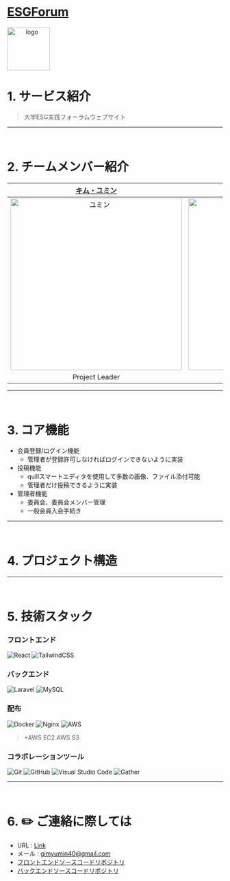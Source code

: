 # [ESGForum]()

<div align="center" style="display:flex;">
    <img src="https://github.com/ESGForumWebSiteDev/project_ESGForumWebSiteDev_main-deployment-repo/assets/55650732/248f935f-a82f-44a3-bda5-50a8681b8681" width="100" alt="logo"/>
</div>


# 1. サービス紹介
> 大学ESG実践フォーラムウェブサイト
---
<br>

# 2. チームメンバー紹介
|                                         [キム・ユミン](https://github.com/yuminn-k)                                          |                                         [イ・ジェイル](https://github.com/Jaeil-Lee)                                          |                                         [カン・ジュウォン](https://github.com/Z00One)                                          |                                         [イ・ジュヒョン](https://github.com/d556f8)                                    
| :--------------------------------------------------------------------------------------: | :--------------------------------------------------------------------------------------: | :--------------------------------------------------------------------------------------: | :-------------------------------------------------------------------------------------: |
| <img src="https://avatars.githubusercontent.com/u/55650732?v=4" width=400px alt="ユミン"/> | <img src="https://avatars.githubusercontent.com/u/108773192?v=4" width=400px alt="ジェイル"> | <img src="https://avatars.githubusercontent.com/u/102473964?v=4" width=400px alt="ジュウォン"/> | <img src="https://avatars.githubusercontent.com/u/64972038?v=4" width=400px alt="ジュヒョン"/> | 
|                       Project Leader                        |                            Frontend                            |                            Full-Stack                            |                          Full-Stack                          
---
<br>

# 3. コア機能
- 会員登録/ログイン機能
  - 管理者が登録許可しなければログインできないように実装
- 投稿機能
  - quillスマートエディタを使用して多数の画像、ファイル添付可能
  - 管理者だけ投稿できるように実装
- 管理者機能
  - 委員会、委員会メンバー管理
  - 一般会員入会手続き

---
<br>

# 4. プロジェクト構造

---
<br>

# 5. 技術スタック

### フロントエンド
![React](https://img.shields.io/badge/react-%2320232a.svg?style=for-the-badge&logo=react&logoColor=%2361DAFB)
![TailwindCSS](https://img.shields.io/badge/tailwindcss-%2338B2AC.svg?style=for-the-badge&logo=tailwind-css&logoColor=white)

### バックエンド
![Laravel](https://img.shields.io/badge/laravel-%23FF2D20.svg?style=for-the-badge&logo=laravel&logoColor=white)
![MySQL](https://img.shields.io/badge/mysql-%2300f.svg?style=for-the-badge&logo=mysql&logoColor=white)

### 配布
![Docker](https://img.shields.io/badge/docker-%230db7ed.svg?style=for-the-badge&logo=docker&logoColor=white)
![Nginx](https://img.shields.io/badge/nginx-%23009639.svg?style=for-the-badge&logo=nginx&logoColor=white)
![AWS](https://img.shields.io/badge/AWS-%23FF9900.svg?style=for-the-badge&logo=amazon-aws&logoColor=white)
> +AWS EC2
> AWS S3

### コラボレーションツール
![Git](https://img.shields.io/badge/git-%23F05033.svg?style=for-the-badge&logo=git&logoColor=white)
![GitHub](https://img.shields.io/badge/github-%23121011.svg?style=for-the-badge&logo=github&logoColor=white)
![Visual Studio Code](https://img.shields.io/badge/Visual%20Studio%20Code-0078d7.svg?style=for-the-badge&logo=visual-studio-code&logoColor=white)
![Gather](https://img.shields.io/badge/gather-%23007ACC.svg?style=for-the-badge&logo=ros&logoColor=white)

---
<br>

# 6. :pencil2: ご連絡に際しては
- URL : [Link](http://15.165.129.233/)
- メール : gimyumin40@gmail.com
- [フロントエンドソースコードリポジトリ](https://github.com/ESGForumWebSiteDev/project_ESGForumWebSiteDev_react-deployment-repo)
- [バックエンドソースコードリポジトリ](https://github.com/ESGForumWebSiteDev/project_ESGForumWebSiteDev_laravel-deployment-repo)
